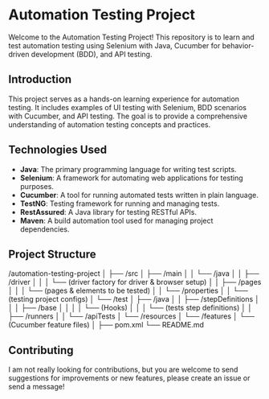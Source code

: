 # Automation Testing Project

Welcome to the Automation Testing Project! This repository is to learn and test automation testing using Selenium with Java, Cucumber for behavior-driven development (BDD), and API testing.

## Introduction

This project serves as a hands-on learning experience for automation testing. It includes examples of UI testing with Selenium, BDD scenarios with Cucumber, and API testing. The goal is to provide a comprehensive understanding of automation testing concepts and practices.

## Technologies Used

- **Java**: The primary programming language for writing test scripts.
- **Selenium**: A framework for automating web applications for testing purposes.
- **Cucumber**: A tool for running automated tests written in plain language.
- **TestNG**: Testing framework for running and managing tests.
- **RestAssured**: A Java library for testing RESTful APIs.
- **Maven**: A build automation tool used for managing project dependencies.

## Project Structure
/automation-testing-project
│
├── /src
│   ├── /main
│   │   └── /java
│   │       ├── /driver
│   │       │    └── (driver factory for driver & browser setup)
│   │       ├── /pages
│   │       │    └── (pages & elements to be tested)
│   │       └── /properties
│   │            └── (testing project configs)
│   └── /test
│       ├── /java
│       │   ├── /stepDefinitions
│       │   │   ├── /base
│       │   │   │   └── (Hooks)
│       │   │   └── (tests step definitions)
│       │   ├── /runners
│       │   └── /apiTests
│       └── /resources
│           └── /features
│               └── (Cucumber feature files)
│
├── pom.xml
└── README.md

## Contributing
I am not really looking for contributions, but you are welcome to send suggestions for improvements or new features, please create an issue or send a message!
